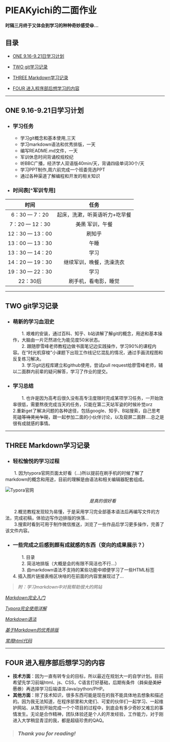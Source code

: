 # PIEAKyichi的二面作业
**时隔三月​终于又​体会到​学习​的​种种​奇妙感受:laughing:...**  

## 目录

- [ONE 9.16-9.21日学习计划](one-9.16-9.21日学习计划)  

- [TWO git学习记录](two-git学习记录)  

- [THREE Markdown学习记录](three-markdown学习记录)  

- [FOUR 进入程序部后想学习的内容](four-进入程序部后想学习的内容)
****
## ONE 9.16-9.21日学习计划 

* ### 学习任务  

    + 学习git概念和基本使用,三天  
    + 学习markdown语法和优秀排版，一天  
    + 编写README.md文件，一天
    + 军训休息时间背诵校规校纪
    + 听BBC广播，经济学人双语版40min/天，背诵四级单词30个/天
    + 学习PPT制作,周六前完成一个班委竞选PPT
    + 通过各种渠道了解编程和开发的相关知识

* ### 时间表[^军训专用]

|      时间       |             任务              |
| :-------------: | :---------------------------: |
|  6：30 — 7：20  | 起床，洗漱，听英语听力+吃早餐 |
| 7：20 — 12：30  |      ~~美黑~~ 军训，午餐      |
| 12：30 — 13：00 |            刷知乎             |
| 13：00 — 13：30 |             午睡              |
| 13：30 — 14：20 |             学习              |
| 14：20 — 19：30 |   继续军训，晚餐，洗澡洗衣    |
| 19：30 — 22：30 |             学习              |
|    22：30后     |     刷手机，看电影，睡觉      |

****

## TWO  git学习记录  

* ### 萌新的学习血泪史  
  &emsp;&emsp;1. 艰难的安装，通过百科、知乎、b站讲解了解git的概念，用途和基本操作，大脑由一片茫然进化为能见度50米状态。  
  &emsp;&emsp;2. 跟随廖雪峰老师教程边做书面笔记边实践操作，学习90%的课程内容。在“时光机穿梭”小课题下出现工作线记忆混乱的情况，通过手画流程图和反复练习解决。  
  &emsp;&emsp;3. 学习git远程库建立和github使用，尝试pull request给廖雪峰老师，辅以二面群内前辈的疑问解答，学习了作业的提交。  
  
* ### 学习总结  
  &emsp;&emsp;1. 也许是因为高考后很久没有高专注度限时完成某项学习任务，一开始效率很低，需要熬夜完成当天的任务，只能在第二天站军姿的时候补觉orz
  &emsp;&emsp;2.重新get了解决问题的各种途径，包括google、知乎、B站搜索，自己思考死磕~~等待灵光乍现~~，跟一起参加二面的小伙伴讨论，以及窥屏二面群....总之是很有成就感的事情。
****

## THREE Markdown学习记录

* ### 轻松愉悦的学习过程

&emsp;&emsp;1. 因为typora官网页面太好看（...)所以提前在刷手机的时候了解了markdown的概念和用途，目前的理解是由语法和相关编辑器配套组成。  


![Typora官网](https://github.com/PIEAKyichi/my_sher_coder/raw/master/PIEAK_wangxt/Typora官网/Typora官网.png)  

&emsp;&emsp;&emsp;&emsp;&emsp;&emsp;&emsp;&emsp;&emsp;&emsp;&emsp;&emsp;&emsp;&emsp;&emsp;&emsp;&emsp;&emsp;&emsp;*是真的很好看*  

&emsp;&emsp;2.概览教程发现较为易懂，于是采用学习完全部基本语法后再编写文件的方法，完成初稿，体验边写作边排版的快落...  
&emsp;&emsp;3.搜索时看到可用于制作微信推送，浏览了一些作品后学习更多操作，完善了该文件内容。  

* ### 一些完成之后感到颇有成就感的东西（变向的成果展示？）  
  &emsp;&emsp;1. 目录  
  &emsp;&emsp;2. 简洁地排版（大概是会的有限不简洁也不行...）  
  &emsp;&emsp;3. 由markdown语法不支持的某些功能中顺便学习了一些HTML标签
  &emsp;&emsp;4. 插入图片链接表格区块啥的在前面的内容里展现过了...   

>  *附：学习markdown中对我帮助很大的网站*  

  [*Markdown完全入门*](https://zhuanlan.zhihu.com/p/33698205)

  [*Typora完全使用详解*](https://sspai.com/post/54912)

  [*Markdown语法*](https://blog.csdn.net/woswod/article/details/82753451)

  [*基于Markdown的优秀排版*](https://www.kancloud.cn/lorne/standard/500410#4_15)

  [*常用html代码*](https://blog.csdn.net/weixin_36886116/article/details/83027953)

****

## FOUR 进入程序部后想学习的内容

-  **技术方面**：因为一直有转专业的目标，所以最近在规划大一的自学计划。目前希望先学习前端html、js、CSS，C语言打好基础，后期有条件（~~其实是美好愿景~~）再选择学习后端语言Java/python/PHP。
-  **其他方面**：除了技术知识，很多东西可能是现在的我不能具体地去想象和描述的。因为我无法知道，在程序部里和大佬们、可爱的伙伴们一起学习、一起维护网站、从策划开始完成一个个项目的过程中，到底会有多少奇妙又难忘的事情发生。无论是合作精神，团队体验还是个人的开发经验，工作能力，对于刚进入大学稍显青涩的我，都是超级珍贵的QAQ。

>  ### *Thank you for reading!*

